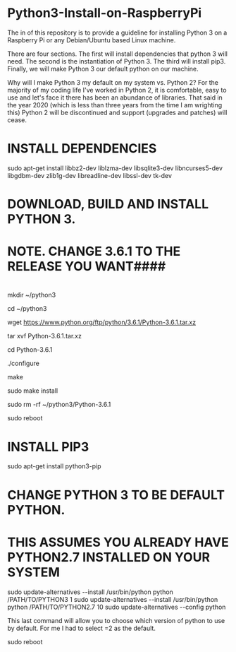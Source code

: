 # Python3-Install-on-RaspberryPi

The in of this repository is to provide a guideline for installing Python 3 on a Raspberry Pi or any Debian/Ubuntu based Linux machine. 

There are four sections.  The first will install dependencies that python 3 will need. The second is the instantiation of Python 3. The third will install pip3. Finally, we will make Python 3 our default python on our machine.

Why will I make Python 3 my default on my system vs. Python 2?  For the majority of my coding life I've worked in Python 2, it is comfortable, easy to use and let's face it there has been an abundance of libraries.  That said in the year 2020 (which is less than three years from the time I am wrighting this) Python 2 will be discontinued and support (upgrades and patches) will cease. 

# INSTALL DEPENDENCIES 
  sudo apt-get install libbz2-dev liblzma-dev libsqlite3-dev libncurses5-dev libgdbm-dev zlib1g-dev libreadline-dev libssl-dev tk-dev


# DOWNLOAD, BUILD AND INSTALL PYTHON 3.
# NOTE. CHANGE 3.6.1 TO THE RELEASE YOU WANT####
#
  mkdir ~/python3

cd ~/python3  

wget https://www.python.org/ftp/python/3.6.1/Python-3.6.1.tar.xz

tar xvf Python-3.6.1.tar.xz

cd Python-3.6.1

./configure

make

sudo make install

sudo rm -rf ~/python3/Python-3.6.1

sudo reboot

# INSTALL PIP3

sudo apt-get install python3-pip


# CHANGE PYTHON 3 TO BE DEFAULT PYTHON.
# THIS ASSUMES YOU ALREADY HAVE PYTHON2.7 INSTALLED ON YOUR SYSTEM

sudo update-alternatives --install /usr/bin/python python /PATH/TO/PYTHON3 1
sudo update-alternatives --install /usr/bin/python python /PATH/TO/PYTHON2.7 10
sudo update-alternatives --config python

This last command will allow you to choose which version of python to use by default. For me I had to select =2 as the default.

sudo reboot


